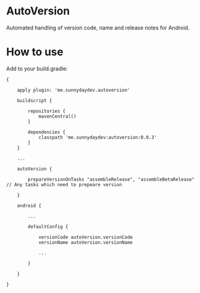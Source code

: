 # AutoVersion
Automated handling of version code, name and release notes for Android.

# How to use

Add to your build.gradle:

```
{

    apply plugin: 'me.sunnydaydev.autoversion'
    
    buildscript {

        repositories {
            mavenCentral()
        }

        dependencies {
            classpath 'me.sunnydaydev:autoversion:0.0.3'
        }
    }
    
    ...
    
    autoVersion {
        
        prepareVersionOnTasks "assembleRelease", "assembleBetaRelease" // Any tasks which need to prepeare version
        
    }

    android {

        ...

        defaultConfig {

            versionCode autoVersion.versionCode
            versionName autoVersion.versionName

            ...

        }

    }
    
}
```
